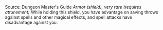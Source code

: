 Source: Dungeon Master's Guide
*Armor (shield), very rare (requires attunement)*
While holding this shield, you have advantage on saving throws against spells and other magical effects, and spell attacks have disadvantage against you.